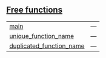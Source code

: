 
## [Free functions](./hello_world-free_functions.md)

| | |
|:---|:---|
| [main](./hello_world-main.md) | — |
| [unique_function_name](./hello_world-unique_function_name.md) | — |
| [duplicated_function_name](./hello_world-duplicated_function_name.md) | — |
